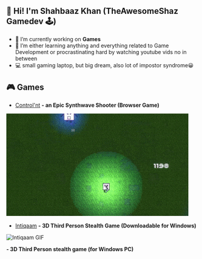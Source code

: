 ##  👋 Hi! I'm Shahbaaz Khan (TheAwesomeShaz Gamedev 🕹)


- 🔭 I’m currently working on <b>Games</b> 
- 🌱 I’m either learning anything and everything related to Game Development or procrastinating hard by watching youtube vids no in between
- 💻 small gaming laptop, but big dream, also lot of impostor syndrome😀

<!--
**ShahbaazKhan-TheAwesomeShaz/ShahbaazKhan-TheAwesomeShaz** is a ✨ _special_ ✨ repository because its `README.md` (this file) appears on your GitHub profile.

-->

## 🎮 Games

- [Control'nt](https://theawesomeshaz.itch.io/control-nt) <b>- an Epic Synthwave Shooter (Browser Game)</b>
<p align="left"><img src="https://github.com/ShahbaazKhan-TheAwesomeShaz/ShahbaazKhan-TheAwesomeShaz/blob/master/Control'nt%20GIF.gif" alt="cool GIF"></p>





- [Intiqaam](https://theawesomeshaz.itch.io/intiqaam) <b>- 3D Third Person Stealth Game (Downloadable for Windows)</b>

![Intiqaam GIF](https://user-images.githubusercontent.com/51862748/116839944-c2e22280-abf1-11eb-851d-8fcc1f29fed7.gif)




<b>- 3D Third Person stealth game (for Windows PC)</b>




